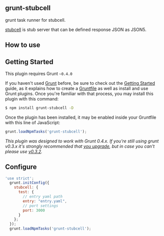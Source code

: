 grunt-stubcell
--------------

grunt task runner for stubcell.

[stubcell](https://github.com/yosuke-furukawa/stubcell) is stub server that can be  defined response JSON as JSON5.

How to use
--------------


## Getting Started
This plugin requires Grunt `~0.4.0`

If you haven't used [Grunt](http://gruntjs.com/) before, be sure to check out the [Getting Started](http://gruntjs.com/getting-started) guide, as it explains how to create a [Gruntfile](http://gruntjs.com/sample-gruntfile) as well as install and use Grunt plugins. Once you're familiar with that process, you may install this plugin with this command:

```sh
$ npm install grunt-stubcell -D
```

Once the plugin has been installed, it may be enabled inside your Gruntfile with this line of JavaScript:

```js
grunt.loadNpmTasks('grunt-stubcell');
```

*This plugin was designed to work with Grunt 0.4.x. If you're still using grunt v0.3.x it's strongly recommended that [you upgrade](http://gruntjs.com/upgrading-from-0.3-to-0.4), but in case you can't please use [v0.3.2](https://github.com/gruntjs/grunt-contrib-coffee/tree/grunt-0.3-stable).*

## Configure

```js
'use strict';
  grunt.initConfig({
    stubcell: {
      test: {
        // entry yaml path
        entry: "entry.yaml",
        // port settings
        port: 3000
      }
    };
  });
  grunt.loadNpmTasks('grunt-stubcell');

```
